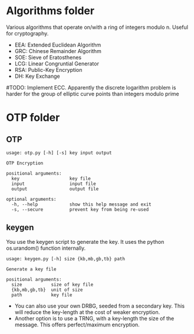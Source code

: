 # Algorithms folder
Various algorithms that operate on/with a ring of integers modulo n. Useful for cryptography.

- EEA: Extended Euclidean Algorithm 
- GRC: Chinese Remainder Algorithm
- SOE: Sieve of Eratosthenes
- LCG: Linear Congruntial Generator
- RSA: Public-Key Encryption
- DH:  Key Exchange

#TODO: Implement ECC. Apparently the discrete logarithm problem is harder for the group of elliptic curve points than integers modulo prime

# OTP folder
## OTP
```console
usage: otp.py [-h] [-s] key input output

OTP Encryption

positional arguments:
  key                   key file
  input                 input file
  output                output file

optional arguments:
  -h, --help            show this help message and exit
  -s, --secure          prevent key from being re-used
  ```
## keygen
You use the keygen script to generate the key. It uses the python os.urandom() function internally.
```console
usage: keygen.py [-h] size {kb,mb,gb,tb} path

Generate a key file

positional arguments:
  size           size of key file
  {kb,mb,gb,tb}  unit of size
  path           key file
```
- You can also use your own DRBG, seeded from a secondary key. This will reduce the key-length at the cost of weaker encryption.
- Another option is to use a TRNG, with a key-length the size of the message. This offers perfect/maximum encryption.
